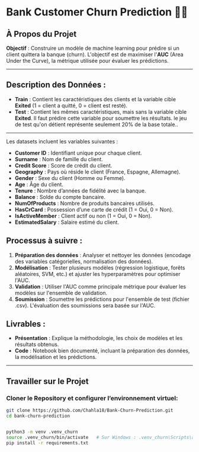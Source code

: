 # Bank Customer Churn Prediction 🏦💡


## À Propos du Projet

**Objectif** : Construire un modèle de machine learning pour prédire si un client quittera la banque (churn). L'objectif est de maximiser l'**AUC** (Area Under the Curve), la métrique utilisée pour évaluer les prédictions.

---
## **Description des Données :**

- **Train** : Contient les caractéristiques des clients et la variable cible **Exited** (1 = client a quitté, 0 = client est resté).
- **Test** : Contient les mêmes caractéristiques, mais sans la variable cible **Exited**. Il faut prédire cette variable pour soumettre les résultats. le jeu de test qu'on détient représente seulement 20% de la base totale..
---

Les datasets incluent les variables suivantes :  

- **Customer ID** : Identifiant unique pour chaque client.  
- **Surname** : Nom de famille du client.  
- **Credit Score** : Score de crédit du client.  
- **Geography** : Pays où réside le client (France, Espagne, Allemagne).  
- **Gender** : Sexe du client (Homme ou Femme).  
- **Age** : Âge du client.  
- **Tenure** : Nombre d’années de fidélité avec la banque.  
- **Balance** : Solde du compte bancaire.  
- **NumOfProducts** : Nombre de produits bancaires utilisés.  
- **HasCrCard** : Possession d’une carte de crédit (1 = Oui, 0 = Non).  
- **IsActiveMember** : Client actif ou non (1 = Oui, 0 = Non).  
- **EstimatedSalary** : Salaire estimé du client.  

## Processus à suivre :
1. **Préparation des données** : Analyser et nettoyer les données (encodage des variables catégorielles, normalisation des données).
2. **Modélisation** : Tester plusieurs modèles (régression logistique, forêts aléatoires, SVM, etc.) et ajuster les hyperparamètres pour optimiser l'AUC.
3. **Validation** : Utiliser l'AUC comme principale métrique pour évaluer les modèles sur l'ensemble de validation.
4. **Soumission** : Soumettre les prédictions pour l'ensemble de test (fichier .csv). L'évaluation des soumissions sera basée sur l'AUC.

## Livrables :
- **Présentation** : Explique la méthodologie, les choix de modèles et les résultats obtenus.
- **Code** : Notebook bien documenté, incluant la préparation des données, la modélisation et les prédictions.

---

## Travailler sur le Projet

### **Cloner le Repository et configurer l’environnement virtuel:**

```bash
git clone https://github.com/Chahla18/Bank-Churn-Prediction.git
cd bank-churn-prediction


python3 -m venv .venv_churn
source .venv_churn/bin/activate   # Sur Windows : .venv_churn\Scripts\activate
pip install -r requirements.txt
